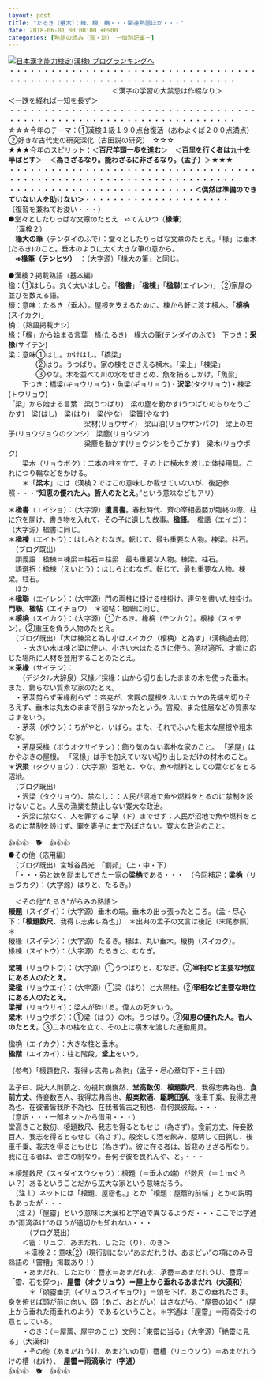 ```yaml
---
layout: post
title: "たるき（垂木）：椽、榱、桷・・・関連熟語ほか・・・"
date: 2018-06-01 00:00:00 +0900
categories: [熟語の読み（音・訓）　－個別記事－]
---
```


[![](/syuusyuu9701/assets/images/たるき（垂木）：椽、榱、桷・・・関連熟語ほか・・・-br_c_3028_1.gif)](http://blog.with2.net/link.php?1659096:3028 "日本漢字能力検定(漢検) ブログランキングへ")[日本漢字能力検定(漢検) ブログランキングへ](http://blog.with2.net/link.php?1659096:3028)  
・・・・・・・・・・・・・・・・・・・・・・・・・・・・・・・・・・・・・・・・・・・・・・・・・・・・・・・・・・・・・・・・・・・・・  
　　　　　　　　　　　　　　　＜漢字の学習の大禁忌は作輟なり＞　　　　　＜一跌を経れば一知を長ず＞　　　　　  
・・・・・・・・・・・・・・・・・・・・・・・・・・・・・・・・・・・・・・・・・・・・・・・・・・・・・・・・・・・・・・・・・・・・・  
☆☆☆今年のテーマ：①漢検１級１９０点台復活（あわよくば２００点満点）　②好きな古代史の研究深化（古田説の研究）　☆☆☆  
★★★今年のスピリット：＜**百尺竿頭一歩を進む**＞　＜**百里を行く者は九十を半ばとす**＞　＜**為さざるなり。能わざるに非ざるなり。（孟子）**＞★★★  
・・・・・・・・・・・・・・・・・・・・・・・・・・・・・・・・・・・・・・・・・・・・・・・・・・・・・・・・・・・・・・・・・・・・・  
・・・・・・・・・・・・・・・・・・・・・・・・・・・**＜偶然は準備のできていない人を助けない＞**・・・・・・・・・・・・・・・・・・・・・  
（復習を兼ねてお浚い・・・）  
●堂々としたりっぱな文章のたとえ　➪てんひつ（**椽筆**）  
　（漢検２）  
　**椽大の筆**（テンダイのふで）：堂々としたりっぱな文章のたとえ。「椽」は垂木(たるき)のこと。垂木のように太く大きな筆の意から。  
　**➪椽筆（テンヒツ）**　：（大字源）「椽大の筆」と同じ。  
  
●漢検２掲載熟語（基本編）  
楹：①はしら。丸く太いはしら。「**楹書**」「**楹棟**」「**楹聯**(エイレン)」 ②家屋の並びを数える語。  
榱：意味：たるき（垂木）。屋根を支えるために、棟から軒に渡す横木。「**榱桷**(スイカク)」  
桷：（熟語掲載ナシ）  
椽：「椽」から始まる言葉　椽(たるき)　椽大の筆(テンダイのふで)　下つき：**采椽**(サイテン)  
梁：意味①はし。かけはし。「橋梁」   
　　　　②はり。うつばり。家の棟をささえる横木。「梁上」「棟梁」   
　　　　③やな。木を並べて川の水をせきとめ、魚を捕るしかけ。「魚梁」  
　　下つき：橋梁(キョウリョウ)・魚梁(ギョリョウ)・**沢梁**(タクリョウ)・棟梁(トウリョウ)  
「梁」から始まる言葉　梁(うつばり)　梁の塵を動かす(うつばりのちりをうごかす)　梁(はし)　梁(はり)　梁(やな)　梁簀(やなす)  
　　　　　　　　　　　梁材(リョウザイ)　梁山泊(リョウザンパク)　梁上の君子(リョウジョウのクンシ)　梁塵(リョウジン)  
　　　　　　　　　　　梁塵を動かす(リョウジンをうごかす)　梁木(リョウボク)  
　　梁木（リョウボク）：二本の柱を立て、その上に横木を渡した体操用具。これにつり輪などをかける。  
　　＊「**梁木**」には（漢検２ではこの意味しか載せていないが、後記参照・・・“**知恵の優れた人。哲人のたとえ**。”という意味などもアリ）  
  
＊**楹書**（エイショ）：（大字源）**遺言書**。春秋時代、斉の宰相晏嬰が臨終の際、柱に穴を開け、書き物を入れて、その子に遺した故事。**楹語**。　楹語（エイゴ）：（大字源）楹書に同じ。  
＊**楹棟**（エイトウ）：はしらとむなぎ。転じて、最も重要な人物。棟梁。柱石。  
　（ブログ既出）  
　類義語：楹棟＝棟梁＝柱石＝柱梁　最も重要な人物。棟梁。柱石。  
　語選択：楹棟（えいとう）：はしらとむなぎ。転じて、最も重要な人物。棟梁。柱石。  
　ほか  
＊**楹聯**（エイレン）：（大字源）門の両柱に掛ける柱掛け。連句を書いた柱掛け。**門聯**。**楹帖**（エイチョウ）　＊楹帖：楹聯に同じ。  
＊**榱桷**（スイカク）：（大字源）①たるき。椽桷（テンカク）。榱椽（スイテン）。②重圧を負う人物のたとえ。  
　（ブログ既出）「大は棟梁と為し小はスイカク（榱桷）と為す」（漢検過去問）  
　　・大きい木は棟と梁に使い、小さい木はたるきに使う。適材適所、才能に応じた場所に人材を登用することのたとえ。  
＊**采椽**（サイテン）：  
　　（デジタル大辞泉）采椽／採椽：山から切り出したままの木を使った垂木。また、飾らない質素な家のたとえ。  
　・茅茨剪らず采椽削らず ：帝尭が、宮殿の屋根をふいたカヤの先端を切りそろえず、垂木は丸太のままで削らなかったという。宮殿、また住居などの質素なさまをいう。  
　・茅茨（ボウシ）：ちがやと、いばら。また、それでふいた粗末な屋根や粗末な家。  
　・茅屋采椽（ボウオクサイテン）：飾り気のない素朴な家のこと。 「茅屋」はかやぶきの屋根。 「采椽」は手を加えていない切り出しただけの材木のこと。   
＊**沢梁**（タクリョウ）：（大字源）沼地と、やな。魚や燃料としての葦などをとる沼地。  
　（ブログ既出）  
　・沢梁（タクリョウ）、禁なし：：人民が沼地で魚や燃料をとるのに禁制を設けないこと。人民の漁業を禁止しない寛大な政治。  
　・沢梁に禁なく、人を罪するに孥（ド）までせず：人民が沼地で魚や燃料をとるのに禁制を設けず、罪を妻子にまで及ぼさない。寛大な政治のこと。  
  
👍👍👍　🐕　👍👍👍  
●その他（応用編）  
　（ブログ既出）宮城谷昌光　「劉邦」（上・中・下）  
　「・・・弟と妹を励ましてきた一家の**梁桷**である・・・　（今回補足：**梁桷**（リョウカク）：（大字源）はりと、たるき。）  
  
　＜その他“たるき”がらみの熟語＞  
**榱題**（スイダイ）：（大字源）垂木の端。垂木の出っ張ったところ。（孟・尽心下：「**榱題数尺**、我得ㇾ志弗ㇾ為也」）　＊出典の孟子の文言は後記（末尾参照）＊  
榱椽（スイテン）：（大字源）たるき。椽は、丸い垂木。榱桷（スイカク）。  
椽棟（スイトウ）：（大字源）たるきと、むなぎ。  
  
**梁棟**（リョウトウ）：（大字源）①うつばりと、むなぎ。②**宰相など主要な地位にある人のたとえ。**  
**梁楹**（リョウエイ）：（大字源）①梁（はり）と大黒柱。②**宰相など主要な地位にある人のたとえ。**  
**梁摧**（リョウサイ）：梁木が砕ける。偉人の死をいう。  
**梁木**（リョウボク）：①梁（はり）の木。うつばり。②**知恵の優れた人。哲人のたとえ**。③二本の柱を立て、その上に横木を渡した運動用具。  
  
楹桷（エイカク）：大きな柱と垂木。  
**楹階**（エイカイ）：柱と階段。**堂上**をいう。  
  
（参考）「榱題数尺、我得ㇾ志弗ㇾ為也」（孟子・尽心章句下・三十四）  
  
孟子曰、説大人則藐之、勿視其巍巍然、**堂高数仭**、**榱題数尺**、我得志弗為也、**食前方丈**、侍妾数百人、我得志弗爲也、**般楽飮酒**、**駆騁田猟**、後車千乗、我得志弗為也、在彼者皆我所不為也、在我者皆古之制也、吾何畏彼哉。・・・  
（意訳・・・一部ネットから借用・・・）  
堂高きこと数仞、榱題数尺、我志を得るともせじ（為さず）。食前方丈、侍妾数百人、我志を得るともせじ（為さず）。般楽して酒を飮み、駆騁して田猟し、後車千乗、我志を得るともせじ（為さず）。彼に在る者は、皆我のせざる所なり。我に在る者は、皆古の制なり。吾何ぞ彼を畏れんや、と。・・・  
  
＊榱題数尺（スイダイスウシャク）：榱題（＝垂木の端）が数尺（＝１ｍぐらい？）あるということだから広大な家という意味だろう。  
　（注１）ネットには「榱題、屋霤也。」とか「榱題：屋簷的前端.」とかの説明もあったが・・・  
　（注２）「屋霤」という意味は大漢和と字通で異なるようだ・・・ここでは字通の“雨滴承け”のほうが適切かも知れない・・・  
　　　（ブログ既出）  
　　＜霤：リュウ、あまだれ、したた（り）、のき＞  
　　 ＊漢検２：意味②（現行訓にない“あまだれうけ、あまどい”の項にのみ音熟語の「霤槽」掲載あり！）  
　　・あまだれ、したたり：霤水＝あまだれ水、承霤＝あまだれうけ、霤穿＝「霤、石を穿つ」、**屋霤（オクリュウ）＝屋上から垂れるあまだれ（大漢和）**  
　　　＊「頤霤垂拱（イリュウスイキョウ）」＝頭を下げ、あごの垂れたさま。身を俯せば頭が前に向い、頤（あご、おとがい）はさながら、“屋霤の如く”（屋上から垂れた雨垂れのよう）であるということ。＊字通は「屋霤」＝雨滴受けの意としている。　  
　　・のき：（＝屋簷、屋宇のこと）文例：「東霤に当る」（大字源）「絶霤に見る」（大漢和）  
　　・その他（あまだれうけ、あまどいの意）霤槽（リュウソウ）＝あまだれうけの槽（おけ）、　**屋霤＝雨滴承け（字通）**  
👍👍👍　🐕　👍👍👍